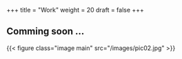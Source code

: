 +++
title = "Work"
weight = 20
draft = false
+++

## Comming soon ...
{{< figure class="image main" src="/images/pic02.jpg" >}}
